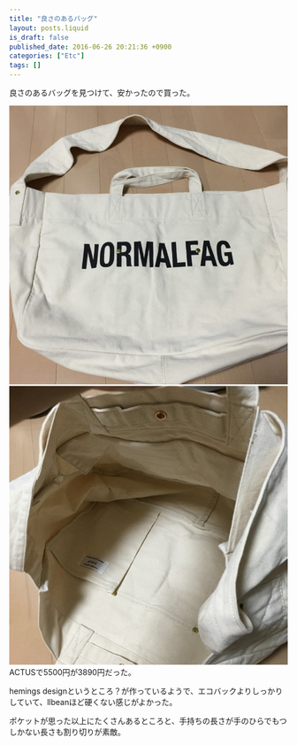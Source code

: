 ```yaml
---
title: "良さのあるバッグ"
layout: posts.liquid
is_draft: false
published_date: 2016-06-26 20:21:36 +0900
categories: ["Etc"]
tags: []
---
```


良さのあるバッグを見つけて、安かったので買った。

 ![](/public/images/2017/09/1b04f-0unyuu68pq2j1rpfz.jpg) ![](/public/images/2017/09/9936c-0pflefhkp6bn8pjrq.jpg)ACTUSで5500円が3890円だった。

hemings designというところ？が作っているようで、エコバックよりしっかりしていて、llbeanほど硬くない感じがよかった。

ポケットが思った以上にたくさんあるところと、手持ちの長さが手のひらでもつしかない長さも割り切りが素敵。


